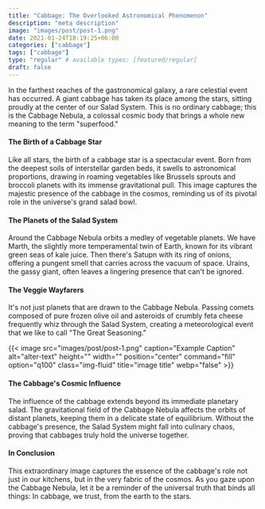 ```yaml
---
title: "Cabbage: The Overlooked Astronomical Phenomenon"
description: "meta description"
image: "images/post/post-1.png"
date: 2021-01-24T18:19:25+06:00
categories: ["cabbage"]
tags: ["cabbage"]
type: "regular" # available types: [featured/regular]
draft: false
---
```


In the farthest reaches of the gastronomical galaxy, a rare celestial event has occurred. A giant cabbage has taken its place among the stars, sitting proudly at the center of our Salad System. This is no ordinary cabbage; this is the Cabbage Nebula, a colossal cosmic body that brings a whole new meaning to the term "superfood."


#### The Birth of a Cabbage Star
Like all stars, the birth of a cabbage star is a spectacular event. Born from the deepest soils of interstellar garden beds, it swells to astronomical proportions, drawing in roaming vegetables like Brussels sprouts and broccoli planets with its immense gravitational pull. This image captures the majestic presence of the cabbage in the cosmos, reminding us of its pivotal role in the universe's grand salad bowl.

#### The Planets of the Salad System
Around the Cabbage Nebula orbits a medley of vegetable planets. We have Marth, the slightly more temperamental twin of Earth, known for its vibrant green seas of kale juice. Then there's Satupn with its ring of onions, offering a pungent smell that carries across the vacuum of space. Urains, the gassy giant, often leaves a lingering presence that can't be ignored.

#### The Veggie Wayfarers
It's not just planets that are drawn to the Cabbage Nebula. Passing comets composed of pure frozen olive oil and asteroids of crumbly feta cheese frequently whiz through the Salad System, creating a meteorological event that we like to call "The Great Seasoning."

{{< image src="images/post/post-1.png" caption="Example Caption" alt="alter-text" height="" width="" position="center" command="fill" option="q100" class="img-fluid" title="image title" webp="false" >}}

#### The Cabbage's Cosmic Influence
The influence of the cabbage extends beyond its immediate planetary salad. The gravitational field of the Cabbage Nebula affects the orbits of distant planets, keeping them in a delicate state of equilibrium. Without the cabbage's presence, the Salad System might fall into culinary chaos, proving that cabbages truly hold the universe together.

#### In Conclusion
This extraordinary image captures the essence of the cabbage's role not just in our kitchens, but in the very fabric of the cosmos. As you gaze upon the Cabbage Nebula, let it be a reminder of the universal truth that binds all things: In cabbage, we trust, from the earth to the stars.